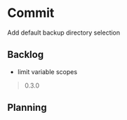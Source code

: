 # Commit

Add default backup directory selection

## Backlog

- limit variable scopes

> 0.3.0

## Planning
